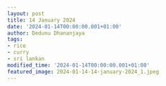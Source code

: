 ```yaml
---
layout: post
title: 14 January 2024
date: '2024-01-14T00:00:00.001+01:00'
author: Dedunu Dhananjaya
tags:
- rice
- curry 
- sri lankan
modified_time: '2024-01-14T00:00:00.001+01:00'
featured_image: 2024-01-14-14-january-2024_1.jpeg
---
```

